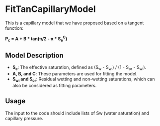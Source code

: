 # FitTanCapillaryModel

This is a capillary model that we have proposed based on a tangent function:

**P<sub>c</sub> = A + B * tan(π/2 - π * S<sub>e</sub><sup>C</sup>)**

## Model Description

- **S<sub>e</sub>**: The effective saturation, defined as (S<sub>w</sub> - S<sub>wi</sub>) / (1 - S<sub>or</sub> - S<sub>wi</sub>).
- **A, B, and C**: These parameters are used for fitting the model.
- **S<sub>wi</sub> and S<sub>or</sub>**: Residual wetting and non-wetting saturations, which can also be considered as fitting parameters.

## Usage

The input to the code should include lists of Sw (water saturation) and capillary pressure.

